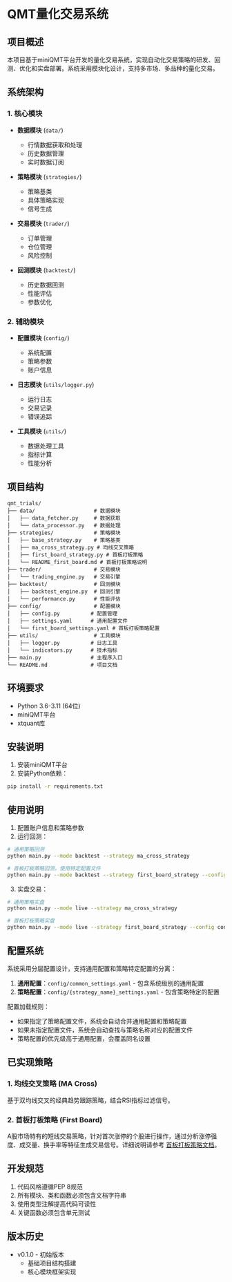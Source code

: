 # QMT量化交易系统

## 项目概述
本项目基于miniQMT平台开发的量化交易系统，实现自动化交易策略的研发、回测、优化和实盘部署。系统采用模块化设计，支持多市场、多品种的量化交易。

## 系统架构

### 1. 核心模块
- **数据模块** (`data/`)
  - 行情数据获取和处理
  - 历史数据管理
  - 实时数据订阅

- **策略模块** (`strategies/`)
  - 策略基类
  - 具体策略实现
  - 信号生成

- **交易模块** (`trader/`)
  - 订单管理
  - 仓位管理
  - 风险控制

- **回测模块** (`backtest/`)
  - 历史数据回测
  - 性能评估
  - 参数优化

### 2. 辅助模块
- **配置模块** (`config/`)
  - 系统配置
  - 策略参数
  - 账户信息

- **日志模块** (`utils/logger.py`)
  - 运行日志
  - 交易记录
  - 错误追踪

- **工具模块** (`utils/`)
  - 数据处理工具
  - 指标计算
  - 性能分析

## 项目结构
```
qmt_trials/
├── data/                   # 数据模块
│   ├── data_fetcher.py     # 数据获取
│   └── data_processor.py   # 数据处理
├── strategies/             # 策略模块
│   ├── base_strategy.py    # 策略基类
│   ├── ma_cross_strategy.py # 均线交叉策略
│   ├── first_board_strategy.py # 首板打板策略
│   └── README_first_board.md # 首板打板策略说明
├── trader/                 # 交易模块
│   └── trading_engine.py   # 交易引擎
├── backtest/               # 回测模块
│   ├── backtest_engine.py  # 回测引擎
│   └── performance.py      # 性能评估
├── config/                 # 配置模块
│   ├── config.py          # 配置管理
│   ├── settings.yaml      # 通用配置文件
│   └── first_board_settings.yaml # 首板打板策略配置
├── utils/                  # 工具模块
│   ├── logger.py          # 日志工具
│   └── indicators.py      # 技术指标
├── main.py                # 主程序入口
└── README.md              # 项目文档
```

## 环境要求
- Python 3.6-3.11 (64位)
- miniQMT平台
- xtquant库

## 安装说明
1. 安装miniQMT平台
2. 安装Python依赖：
```bash
pip install -r requirements.txt
```

## 使用说明
1. 配置账户信息和策略参数
2. 运行回测：
```bash
# 通用策略回测
python main.py --mode backtest --strategy ma_cross_strategy

# 首板打板策略回测，使用特定配置文件
python main.py --mode backtest --strategy first_board_strategy --config config/first_board_settings.yaml --start_date 2023-01-01 --end_date 2023-12-31
```
3. 实盘交易：
```bash
# 通用策略实盘
python main.py --mode live --strategy ma_cross_strategy

# 首板打板策略实盘
python main.py --mode live --strategy first_board_strategy --config config/first_board_settings.yaml
```

## 配置系统
系统采用分层配置设计，支持通用配置和策略特定配置的分离：

1. **通用配置**：`config/common_settings.yaml` - 包含系统级别的通用配置
2. **策略配置**：`config/{strategy_name}_settings.yaml` - 包含策略特定的配置

配置加载规则：
- 如果指定了策略配置文件，系统会自动合并通用配置和策略配置
- 如果未指定配置文件，系统会自动查找与策略名称对应的配置文件
- 策略配置的优先级高于通用配置，会覆盖同名设置

## 已实现策略

### 1. 均线交叉策略 (MA Cross)
基于双均线交叉的经典趋势跟踪策略，结合RSI指标过滤信号。

### 2. 首板打板策略 (First Board)
A股市场特有的短线交易策略，针对首次涨停的个股进行操作，通过分析涨停强度、成交量、换手率等特征生成交易信号。详细说明请参考 [首板打板策略文档](strategies/README_first_board.md)。

## 开发规范
1. 代码风格遵循PEP 8规范
2. 所有模块、类和函数必须包含文档字符串
3. 使用类型注解提高代码可读性
4. 关键函数必须包含单元测试

## 版本历史
- v0.1.0 - 初始版本
  - 基础项目结构搭建
  - 核心模块框架实现